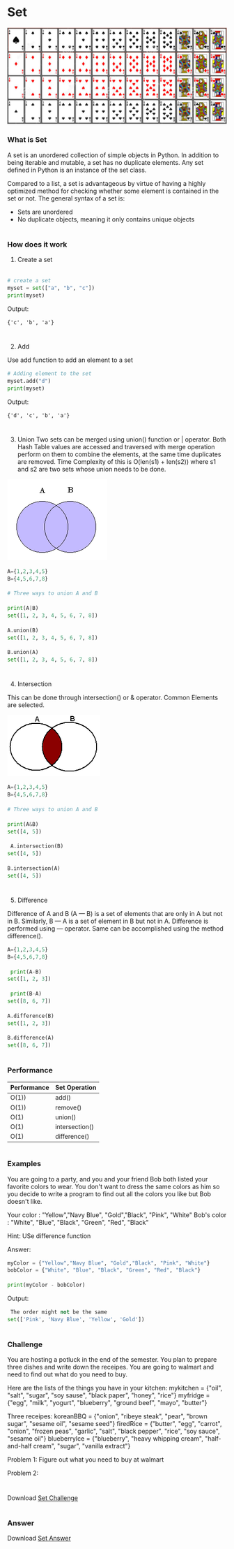 <!-- 
What is the purpose of the data structure?

What is the performance of the data structure (you will need to talk about big O notation)?

What kind of problems can be solved using the data structure?

How would the data structure be used in Python (in some cases you will need to discuss recursion)?

What kind of errors are common when using the data structure? -->

# Set
![set card](set_card.png)
### What is Set
A set is an unordered collection of simple objects in Python. 
In addition to being iterable and mutable, a set has no duplicate elements.
 Any set defined in Python is an instance of the set class.

Compared to a list, a set is advantageous by virtue of having a highly optimized method for
 checking whether some element is contained in the set or not. The general syntax of a set is:

* Sets are unordered
* No duplicate objects, meaning it only contains unique objects
#
### How does it work
1. Create a set
```python
  
# create a set
myset = set(["a", "b", "c"])
print(myset)
```

Output:
```
{'c', 'b', 'a'}
```
#
2. Add

Use add function to add an element to a set
```python
# Adding element to the set
myset.add("d")
print(myset)
```
Output:
```
{'d', 'c', 'b', 'a'}
```
#
3. Union 
Two sets can be merged using union() function or | operator. 
Both Hash Table values are accessed and traversed with merge operation perform on them to combine the elements, 
at the same time duplicates are removed. Time Complexity of this is O(len(s1) + len(s2)) where s1 and s2 are two sets whose union needs to be done.

![union](set_union.png)

```python
A={1,2,3,4,5}
B={4,5,6,7,8}

# Three ways to union A and B

print(A|B)
set([1, 2, 3, 4, 5, 6, 7, 8])

A.union(B)
set([1, 2, 3, 4, 5, 6, 7, 8])

B.union(A)
set([1, 2, 3, 4, 5, 6, 7, 8])

```
#
4. Intersection

This can be done through intersection() or & operator. Common Elements are selected.

![Intersection](set_intersection.png)

```python
A={1,2,3,4,5}
B={4,5,6,7,8}

# Three ways to union A and B

print(A&B)
set([4, 5])

 A.intersection(B)
set([4, 5])

B.intersection(A)
set([4, 5])
```
#
5. Difference

Difference of A and B (A — B) is a set of elements that are only in A but not in B. Similarly,
 B — A is a set of element in B but not in A.
Difference is performed using — operator. 
Same can be accomplished using the method difference().
```python
A={1,2,3,4,5}
B={4,5,6,7,8}

 print(A-B)
set([1, 2, 3])

 print(B-A)
set([8, 6, 7])

A.difference(B)
set([1, 2, 3])

B.difference(A)
set([8, 6, 7])
```

#
### Performance
|Performance |Set Operation|
|-----|----|
|O(1)) | add()  |
|O(1)) | remove()  |
|O(1) | union()  |
|O(1) | intersection()  |
|O(1) | difference()  |

#
### Examples
You are going to a party, and you and your friend Bob both listed your favorite colors to wear. 
You don't want to dress the same colors as him so you decide to write a program to find out all the colors you like but Bob doesn't like.

Your color : "Yellow","Navy Blue", "Gold","Black", "Pink", "White"
Bob's color : "White", "Blue", "Black", "Green", "Red", "Black"

Hint: USe difference function

Answer:
```python
myColor = {"Yellow","Navy Blue", "Gold","Black", "Pink", "White"}
bobColor = {"White", "Blue", "Black", "Green", "Red", "Black"}

print(myColor - bobColor)
```
Output:

```python
 The order might not be the same
set(['Pink', 'Navy Blue', 'Yellow', 'Gold'])
```

#
### Challenge
You are hosting a potluck in the end of the semester. You plan to prepare three dishes and write down the receipes. 
You are going to walmart and need to find out what do you need to buy.

Here are the lists of the things you have in your kitchen:
mykitchen = {"oil", "salt", "sugar", "soy sause", "black paper", "honey", "rice"}
myfridge = {"egg", "milk", "yogurt", "blueberry", "ground beef", "mayo", "butter"}

Three receipes:
koreanBBQ = {"onion", "ribeye steak", "pear", "brown sugar", "sesame oil", "sesame seed"}
firedRice = {"butter", "egg", "carrot", "onion", "frozen peas", "garlic", "salt", "black pepper", "rice", "soy sauce", "sesame oil"}
blueberryIce = {"blueberry", "heavy whipping cream", "half-and-half cream", "sugar", "vanilla extract"}

Problem 1: Figure out what you need to buy at walmart



Problem 2: 

#
Download [Set Challenge](set_challenage.py)
#
### Answer
Download [Set Answer](set_answer.py)
